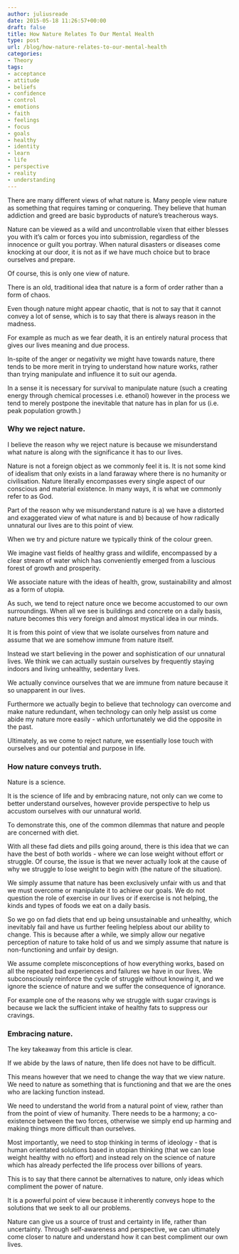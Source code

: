 ```yaml
---
author: juliusreade
date: 2015-05-18 11:26:57+00:00
draft: false
title: How Nature Relates To Our Mental Health
type: post
url: /blog/how-nature-relates-to-our-mental-health
categories:
- Theory
tags:
- acceptance
- attitude
- beliefs
- confidence
- control
- emotions
- faith
- feelings
- focus
- goals
- healthy
- identity
- learn
- life
- perspective
- reality
- understanding
---
```


There are many different views of what nature is. Many people view nature as something that requires taming or conquering. They believe that human addiction and greed are basic byproducts of nature’s treacherous ways.

Nature can be viewed as a wild and uncontrollable vixen that either blesses you with it’s calm or forces you into submission, regardless of the innocence or guilt you portray. When natural disasters or diseases come knocking at our door, it is not as if we have much choice but to brace ourselves and prepare.

Of course, this is only one view of nature.

<!-- more -->

There is an old, traditional idea that nature is a form of order rather than a form of chaos.

Even though nature might appear chaotic, that is not to say that it cannot convey a lot of sense, which is to say that there is always reason in the madness.

For example as much as we fear death, it is an entirely natural process that gives our lives meaning and due process.

In-spite of the anger or negativity we might have towards nature, there tends to be more merit in trying to understand how nature works, rather than trying manipulate and influence it to suit our agenda.

In a sense it is necessary for survival to manipulate nature (such a creating energy through chemical processes i.e. ethanol) however in the process we tend to merely postpone the inevitable that nature has in plan for us (i.e. peak population growth.)


### Why we reject nature.


I believe the reason why we reject nature is because we misunderstand what nature is along with the significance it has to our lives.

Nature is not a foreign object as we commonly feel it is. It is not some kind of idealism that only exists in a land faraway where there is no humanity or civilisation. Nature literally encompasses every single aspect of our conscious and material existence. In many ways, it is what we commonly refer to as God.

Part of the reason why we misunderstand nature is a) we have a distorted and exaggerated view of what nature is and b) because of how radically unnatural our lives are to this point of view.

When we try and picture nature we typically think of the colour green.

We imagine vast fields of healthy grass and wildlife, encompassed by a clear stream of water which has conveniently emerged from a luscious forest of growth and prosperity.

We associate nature with the ideas of health, grow, sustainability and almost as a form of utopia.

As such, we tend to reject nature once we become accustomed to our own surroundings. When all we see is buildings and concrete on a daily basis, nature becomes this very foreign and almost mystical idea in our minds.

It is from this point of view that we isolate ourselves from nature and assume that we are somehow immune from nature itself.

Instead we start believing in the power and sophistication of our unnatural lives. We think we can actually sustain ourselves by frequently staying indoors and living unhealthy, sedentary lives.

We actually convince ourselves that we are immune from nature because it so unapparent in our lives.

Furthermore we actually begin to believe that technology can overcome and make nature redundant, when technology can only help assist us come abide my nature more easily - which unfortunately we did the opposite in the past.

Ultimately, as we come to reject nature, we essentially lose touch with ourselves and our potential and purpose in life.


### How nature conveys truth.


Nature is a science.

It is the science of life and by embracing nature, not only can we come to better understand ourselves, however provide perspective to help us accustom ourselves with our unnatural world.

To demonstrate this, one of the common dilemmas that nature and people are concerned with diet.

With all these fad diets and pills going around, there is this idea that we can have the best of both worlds - where we can lose weight without effort or struggle. Of course, the issue is that we never actually look at the cause of why we struggle to lose weight to begin with (the nature of the situation).

We simply assume that nature has been exclusively unfair with us and that we must overcome or manipulate it to achieve our goals. We do not question the role of exercise in our lives or if exercise is not helping, the kinds and types of foods we eat on a daily basis.

So we go on fad diets that end up being unsustainable and unhealthy, which inevitably fail and have us further feeling helpless about our ability to change. This is because after a while, we simply allow our negative perception of nature to take hold of us and we simply assume that nature is non-functioning and unfair by design.

We assume complete misconceptions of how everything works, based on all the repeated bad experiences and failures we have in our lives. We subconsciously reinforce the cycle of struggle without knowing it, and
we ignore the science of nature and we suffer the consequence of ignorance.

For example one of the reasons why we struggle with sugar cravings is because we lack the sufficient intake of healthy fats to suppress our cravings.


### Embracing nature.


The key takeaway from this article is clear.

If we abide by the laws of nature, then life does not have to be difficult.

This means however that we need to change the way that we view nature. We need to nature as something that is functioning and that we are the ones who are lacking function instead.

We need to understand the world from a natural point of view, rather than from the point of view of humanity. There needs to be a harmony; a co-existence between the two forces, otherwise we simply end up harming and making things more difficult than ourselves.

Most importantly, we need to stop thinking in terms of ideology - that is human orientated solutions based in utopian thinking (that we can lose weight healthy with no effort) and instead rely on the science of nature which has already perfected the life process over billions of years.

This is to say that there cannot be alternatives to nature, only ideas which compliment the power of nature.

It is a powerful point of view because it inherently conveys hope to the solutions that we seek to all our problems.

Nature can give us a source of trust and certainty in life, rather than uncertainty. Through self-awareness and perspective, we can ultimately come closer to nature and understand how it can best compliment our own lives.
